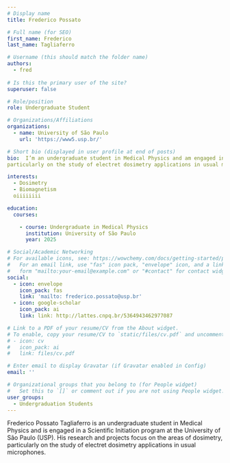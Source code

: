 ```yaml
---
# Display name
title: Frederico Possato

# Full name (for SEO)
first_name: Frederico
last_name: Tagliaferro

# Username (this should match the folder name)
authors:
  - fred
    
# Is this the primary user of the site?
superuser: false

# Role/position
role: Undergraduate Student  

# Organizations/Affiliations
organizations:
  - name: University of São Paulo
    url: 'https://www5.usp.br/'

# Short bio (displayed in user profile at end of posts)
bio:  I’m an undergraduate student in Medical Physics and am engaged in a Scientific Initiation program at the University of São Paulo (USP). My research and projects focus on the areas of dosimetry, 
particularly on the study of electret dosimetry applications in usual microphones.

interests:
  - Dosimetry
  - Biomagnetism
  oiiiiiiii

education:
  courses:

    - course: Undergraduate in Medical Physics
      institution: University of São Paulo
      year: 2025

# Social/Academic Networking
# For available icons, see: https://wowchemy.com/docs/getting-started/page-builder/#icons
#   For an email link, use "fas" icon pack, "envelope" icon, and a link in the
#   form "mailto:your-email@example.com" or "#contact" for contact widget.
social:
  - icon: envelope
    icon_pack: fas
    link: 'mailto: frederico.possato@usp.br'
  - icon: google-scholar
    icon_pack: ai
    link: link: http://lattes.cnpq.br/5364943462977087

# Link to a PDF of your resume/CV from the About widget.
# To enable, copy your resume/CV to `static/files/cv.pdf` and uncomment the lines below.
# - icon: cv
#   icon_pack: ai
#   link: files/cv.pdf

# Enter email to display Gravatar (if Gravatar enabled in Config)
email: ''

# Organizational groups that you belong to (for People widget)
#   Set this to `[]` or comment out if you are not using People widget.
user_groups:
  - Undergraduation Students
---
```

Frederico Possato Tagliaferro is an undergraduate student in Medical Physics and is engaged in a Scientific Initiation
program at the University of São Paulo (USP). His research and projects focus on the areas of dosimetry, particularly on
the study of electret dosimetry applications in usual microphones.


